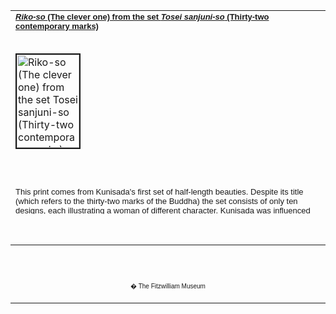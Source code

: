 <html>

<head>

<title>Info</title>
</head>



<div align="center">
  <center>
  <table border="0" width="100%" cellpadding="0" cellspacing="4" height="326">
    <tr>
      <td width="100%" height="30"><b><i><font face="Arial" size="2"><a href="KUN/kun022.htm">Riko-so
        </a></font></i><a href="KUN/kun022.htm"><font face="Arial" size="2">(The
        clever one) from the set <i>Tosei sanjuni-so</i>
        (Thirty-two contemporary marks)</font></a></b>
      </td>
    </tr>
    <tr>
      <td width="100%" height="30">
      </td>
    </tr>
    <tr>
      <td width="100%" height="66">
      <a href="KUN/kunisada/Kunisada%20Loan%20022.jpg"><img border="2" src="Kunisada_Loan_022_small.jpg" alt="Riko-so (The clever one) from the set Tosei sanjuni-so (Thirty-two contemporary marks)" width="100" height="149"></a>
      </td>
    </tr>
    <tr>
      <td width="100%" height="30">
      </td>
    </tr>
    <tr>
      <td width="100%" height="150">
      <font size="2" face="Arial">This print comes from Kunisada's first set of
      half-length beauties. Despite its title (which refers to the thirty-two
      marks of the Buddha) the set consists of only ten designs, each
      illustrating a woman of different character. Kunisada was influenced by
      Utamaro's prints made in the Kyowa era (1801�4) that probed the
      relationship of female character and physiognomy, particularly the set <i>Bijin
      go-menso</i> (Five physiognomies of beauties), which also uses a
      magnifying-glass as a cartouche.</font>
      </td>
    </tr>
  </table>
  </center>
</div>
<p>&nbsp;</p>
<div align="center">
  <center>
  <table border="0" cellpadding="0" width="100%" cellspacing="4">
    <tr>
      <td width="26%">
        <p align="center"><br>
        <br>
        <font FACE="Arial" size="1">� The Fitzwilliam Museum</font></p>
      </td>
    </tr>
  </table>
  </center>
</div>
</body>
</html>
